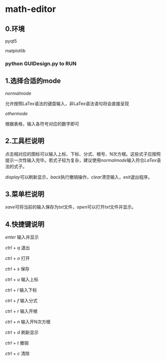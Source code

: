 # math-editor
## 0.环境

pyqt5

matplotlib

### python GUIDesign.py  to RUN

## 1.选择合适的mode

$normal mode$

允许按照LaTex语法的键盘输入，非LaTex语法语句将会直接呈现

$other mode$

根据表格，输入各符号对应的数字即可

## 2.工具栏说明

点击相对应的图标可以输入上标、下标、分式、根号、N次方根。这些式子应按照提示一次性输入完毕。若式子较为复杂，建议使用$normal mode$输入符合$LaTex$语法的式子。

$display$可以刷新显示，$back$执行撤销操作，$clear$清空输入，$exit$退出程序。

## 3.菜单栏说明

$save$可将当前的输入保存为$txt$文件，$open$可以打开$txt$文件并显示。

## 4.快捷键说明

$enter$  输入并显示

$ctrl$ + $q$ 退出

$ctrl$ + $o$ 打开

$ctrl$ + $s$ 保存

$ctrl$ + $u$ 输入上标

$ctrl$ + $l$ 输入下标

$ctrl$ + $f$  输入分式

$ctrl$ + $r$  输入开根

$ctrl$ + $n$ 输入开N次方根

$ctrl$ + $d$ 刷新显示

$ctrl$ + $t$ 撤销

$ctrl$ + $c$ 清除
